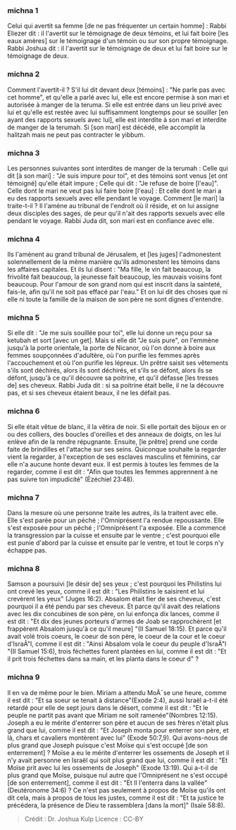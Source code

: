
### michna 1
Celui qui avertit sa femme [de ne pas fréquenter un certain homme] : Rabbi Eliezer dit : il l'avertit sur le témoignage de deux témoins, et lui fait boire [les eaux amères] sur le témoignage d'un témoin ou sur son propre témoignage. Rabbi Joshua dit : il l'avertit sur le témoignage de deux et lui fait boire sur le témoignage de deux.

### michna 2
Comment l'avertit-il ? S'il lui dit devant deux [témoins] : "Ne parle pas avec cet homme", et qu'elle a parlé avec lui, elle est encore permise à son mari et autorisée à manger de la teruma. Si elle est entrée dans un lieu privé avec lui et qu'elle est restée avec lui suffisamment longtemps pour se souiller [en ayant des rapports sexuels avec lui], elle est interdite à son mari et interdite de manger de la terumah. Si [son mari] est décédé, elle accomplit la halitzah mais ne peut pas contracter le yibbum.

### michna 3
Les personnes suivantes sont interdites de manger de la terumah : Celle qui dit [à son mari] : "Je suis impure pour toi", et des témoins sont venus [et ont témoigné] qu'elle était impure ; Celle qui dit : "Je refuse de boire [l'eau]". Celle dont le mari ne veut pas lui faire boire [l'eau] : Et celle dont le mari a eu des rapports sexuels avec elle pendant le voyage. Comment [le mari] la traite-t-il ? Il l'amène au tribunal de l'endroit où il réside, et on lui assigne deux disciples des sages, de peur qu'il n'ait des rapports sexuels avec elle pendant le voyage. Rabbi Juda dit, son mari est en confiance avec elle.

### michna 4
Ils l'amènent au grand tribunal de Jérusalem, et [les juges] l'admonestent solennellement de la même manière qu'ils admonestent les témoins dans les affaires capitales. Et ils lui disent : "Ma fille, le vin fait beaucoup, la frivolité fait beaucoup, la jeunesse fait beaucoup, les mauvais voisins font beaucoup. Pour l'amour de son grand nom qui est inscrit dans la sainteté, fais-le, afin qu'il ne soit pas effacé par l'eau." Et on lui dit des choses que ni elle ni toute la famille de la maison de son père ne sont dignes d'entendre.

### michna 5
Si elle dit : "Je me suis souillée pour toi", elle lui donne un reçu pour sa ketubah et sort [avec un get]. Mais si elle dit "Je suis pure", on l'emmène jusqu'à la porte orientale, la porte de Nicanor, où l'on donne à boire aux femmes soupçonnées d'adultère, où l'on purifie les femmes après l'accouchement et où l'on purifie les lépreux. Un prêtre saisit ses vêtements s'ils sont déchirés, alors ils sont déchirés, et s'ils se défont, alors ils se défont, jusqu'à ce qu'il découvre sa poitrine, et qu'il défasse [les tresses de] ses cheveux. Rabbi Juda dit : si sa poitrine était belle, il ne la découvre pas, et si ses cheveux étaient beaux, il ne les défait pas.

### michna 6
Si elle était vêtue de blanc, il la vêtira de noir. Si elle portait des bijoux en or ou des colliers, des boucles d'oreilles et des anneaux de doigts, on les lui enlève afin de la rendre répugnante. Ensuite, [le prêtre] prend une corde faite de brindilles et l'attache sur ses seins. Quiconque souhaite la regarder vient la regarder, à l'exception de ses esclaves masculins et féminins, car elle n'a aucune honte devant eux. Il est permis à toutes les femmes de la regarder, comme il est dit : "Afin que toutes les femmes apprennent à ne pas suivre ton impudicité" (Ézéchiel 23:48).

### michna 7
Dans la mesure où une personne traite les autres, ils la traitent avec elle. Elle s'est parée pour un péché ; l'Omniprésent l'a rendue repoussante. Elle s'est exposée pour un péché ; l'Omniprésent l'a exposée. Elle a commencé la transgression par la cuisse et ensuite par le ventre ; c'est pourquoi elle est punie d'abord par la cuisse et ensuite par le ventre, et tout le corps n'y échappe pas.

### michna 8
Samson a poursuivi [le désir de] ses yeux ; c'est pourquoi les Philistins lui ont crevé les yeux, comme il est dit : "Les Philistins le saisirent et lui crevèrent les yeux" (Juges 16:2). Absalom était fier de ses cheveux, c'est pourquoi il a été pendu par ses cheveux. Et parce qu'il avait des relations avec les dix concubines de son père, on lui enfonça dix lances, comme il est dit : "Et dix des jeunes porteurs d'armes de Joab se rapprochèrent [et frappèrent Absalom jusqu'à ce qu'il meure] "(II Samuel 18:15). Et parce qu'il avait volé trois coeurs, le coeur de son père, le coeur de la cour et le coeur d'IsraÃ"l, comme il est dit : "Ainsi Absalom vola le coeur du peuple d'IsraÃ"l "(II Samuel 15:6), trois féchettes furent plantées en lui, comme il est dit : "Et il prit trois féchettes dans sa main, et les planta dans le coeur d" ?

### michna 9
Il en va de même pour le bien. Miriam a attendu MoÃ¯se une heure, comme il est dit : "Et sa soeur se tenait à distance"(Exode 2:4), aussi Israël a-t-il été retardé pour elle de sept jours dans le désert, comme il est dit : "Et le peuple ne partit pas avant que Miriam ne soit ramenée"(Nombres 12:15). Joseph a eu le mérite d'enterrer son père et aucun de ses frères n'était plus grand que lui, comme il est dit : "Et Joseph monta pour enterrer son père, et là, chars et cavaliers montèrent avec lui" (Exode 50:7,9). Qui avons-nous de plus grand que Joseph puisque c'est Moïse qui s'est occupé [de son enterrement] ? Moïse a eu le mérite d'enterrer les ossements de Joseph et il n'y avait personne en Israël qui soit plus grand que lui, comme il est dit : "Et Moïse prit avec lui les ossements de Joseph" (Exode 13:19).   Qui a-t-il de plus grand que Moïse, puisque nul autre que l'Omniprésent ne s'est occupé [de son enterrement], comme il est dit : "Et Il l'enterra dans la vallée" (Deutéronome 34:6) ? Ce n'est pas seulement à propos de Moïse qu'ils ont dit cela, mais à propos de tous les justes, comme il est dit : "Et ta justice te précédera, la présence de Dieu te rassemblera [dans la mort]" (Isaïe 58:8).

>Crédit : Dr. Joshua Kulp
>Licence : CC-BY